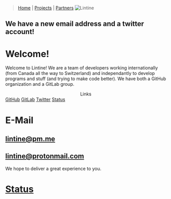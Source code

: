 > [Home](https://lintine.github.io/index) | [Projects](https://lintine.github.io/projects) | [Partners](https://lintine.github.io/partners)
![Lintine](https://media.discordapp.net/attachments/923885539399176202/925396641371029534/Header.png)

## We have a new email address and a twitter account!
# Welcome!
Welcome to Lintine! We are a team of developers working internationally (from Canada all the way to Switzerland) and independantly to develop programs and stuff (and trying to make code better).
We have both a GitHub organization
and a GitLab group.

<section class="page-header">
       <center>Links</center>
       <a href="https://github.com/Lintine" class="btn">GitHub</a>
       <a href="https://gitlab.com/Lintine" class="btn">GitLab</a>
       <a href="https://twitter.com/@Lintine_" class="btn">Twitter</a>
       <a href="https://lintine.github.io/status" class="btn">Status</a>
 </section>

# E-Mail
## lintine@pm.me
## lintine@protonmail.com

We hope to deliver a great experience to you.

# [Status](https://lintine.github.io)
